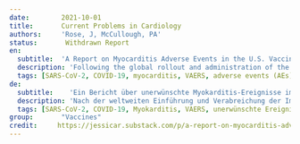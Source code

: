 ```yaml
---
date:        2021-10-01
title:       Current Problems in Cardiology
authors:     'Rose, J, McCullough, PA'
status:       Withdrawn Report
en:
  subtitle:  'A Report on Myocarditis Adverse Events in the U.S. Vaccine Adverse Events Reporting System (VAERS) in Association with COVID-19 Injectable Biological Products'
  description: 'Following the global rollout and administration of the Pfizer Inc./BioNTech BNT162b2 and Moderna mRNA-1273 vaccines on December 17, 2020, in the United States, and of the Janssen Ad26.COV2.S product on April 1st, 2021, in an unprecedented manner, hundreds of thousands of individuals have reported adverse events (AEs) using the Vaccine Adverse Events Reports System (VAERS). We used VAERS data to examine cardiac AEs, primarily myocarditis, reported following injection of the first or second dose of the COVID-19 injectable products. Myocarditis rates reported in VAERS were significantly higher in youths between the ages of 13 to 23 (p<0.0001) with ∼80% occurring in males. Within 8 weeks of the public offering of COVID-19 products to the 12-15-year-old age group, we found 19 times the expected number of myocarditis cases in the vaccination volunteers over background myocarditis rates for this age group. In addition, a 5-fold increase in myocarditis rate was observed subsequent to dose 2 as opposed to dose 1 in 15-year-old males. A total of 67% of all cases occurred with BNT162b2. Of the total myocarditis AE reports, 6 individuals died (1.1%) and of these, 2 were under 20 years of age - 1 was 13. These findings suggest a markedly higher risk for myocarditis subsequent to COVID-19 injectable product use than for other known vaccines, and this is well above known background rates for myocarditis. COVID-19 injectable products are novel and have a genetic, pathogenic mechanism of action causing uncontrolled expression of SARS-CoV-2 spike protein within human cells. When you combine this fact with the temporal relationship of AE occurrence and reporting, biological plausibility of cause and effect, and the fact that these data are internally and externally consistent with emerging sources of clinical data, it supports a conclusion that the COVID-19 biological products are deterministic for the myocarditis cases observed after injection. >>This article [https://doi.org/10.1016/j.cpcardiol.2021.101011] has been withdrawn at the request of the author(s) and/or editor. The Publisher apologizes for any inconvenience this may cause. The full Elsevier Policy on Article Withdrawal can be found at http://www.elsevier.com/locate/withdrawalpolicy.'
  tags: [SARS-CoV-2, COVID-19, myocarditis, VAERS, adverse events (AEs), COVID-19-Injection-Related Myocarditis (CIRM)]
de: 
  subtitle:    'Ein Bericht über unerwünschte Myokarditis-Ereignisse im U.S. Vaccine Adverse Events Reporting System (VAERS) in Verbindung mit COVID-19 injizierbaren biologischen Produkten'
  description: 'Nach der weltweiten Einführung und Verabreichung der Impfstoffe Pfizer Inc./BioNTech BNT162b2 und Moderna mRNA-1273 am 17. Dezember 2020 in den Vereinigten Staaten und des Janssen-Produkts Ad26.COV2.S am 1. April 2021 haben Hunderttausende von Personen über das Vaccine Adverse Events Reports System (VAERS) unerwünschte Ereignisse (AEs) gemeldet, die in dieser Form noch nie aufgetreten sind. Wir haben die VAERS-Daten verwendet, um kardiale Nebenwirkungen, vor allem Myokarditis, zu untersuchen, die nach der Injektion der ersten oder zweiten Dosis der injizierbaren COVID-19-Produkte gemeldet wurden. Die in VAERS gemeldeten Myokarditis-Raten waren bei Jugendlichen im Alter von 13 bis 23 Jahren signifikant höher (p<0,0001), wobei ∼80 % bei Männern auftraten. Innerhalb von 8 Wochen nach dem öffentlichen Angebot von COVID-19-Produkten für die Altersgruppe der 12- bis 15-Jährigen fanden wir bei den geimpften Probanden das 19-fache der erwarteten Anzahl von Myokarditisfällen im Vergleich zu den Hintergrundraten für Myokarditis in dieser Altersgruppe. Darüber hinaus wurde bei den 15-jährigen Männern nach der zweiten Dosis ein 5-facher Anstieg der Myokarditisrate gegenüber der ersten Dosis beobachtet. Insgesamt 67 % aller Fälle traten unter BNT162b2 auf. Von den insgesamt gemeldeten Myokarditis-Fällen starben 6 Personen (1,1 %), von denen 2 unter 20 Jahre alt waren - 1 war 13 Jahre alt. Diese Ergebnisse deuten auf ein deutlich höheres Myokarditis-Risiko nach der Verabreichung von COVID-19-Injektionspräparaten hin als bei anderen bekannten Impfstoffen, und dies liegt weit über den bekannten Hintergrundraten für Myokarditis. Die injizierbaren COVID-19-Produkte sind neu und haben einen genetischen, pathogenen Wirkmechanismus, der eine unkontrollierte Expression des SARS-CoV-2-Spike-Proteins in menschlichen Zellen bewirkt. Kombiniert man diese Tatsache mit dem zeitlichen Zusammenhang des Auftretens von SARS und der Berichterstattung, der biologischen Plausibilität von Ursache und Wirkung und der Tatsache, dass diese Daten intern und extern mit neuen Quellen klinischer Daten übereinstimmen, kann man zu dem Schluss kommen, dass die biologischen COVID-19-Produkte für die nach der Injektion beobachteten Myokarditis-Fälle ausschlaggebend sind. >>Dieser Artikel [https://doi.org/10.1016/j.cpcardiol.2021.101011] wurde auf Wunsch des Autors/der Autoren und/oder des Herausgebers zurückgezogen. Der Verlag entschuldigt sich für die damit verbundenen Unannehmlichkeiten. Die vollständige Elsevier-Richtlinie zur Rücknahme von Artikeln finden Sie unter http://www.elsevier.com/locate/withdrawalpolicy.<<'
  tags: [SARS-CoV-2, COVID-19, Myokarditis, VAERS, unerwünschte Ereignisse (AEs), COVID-19-Injektionsbedingte Myokarditis (CIRM)]
group:       "Vaccines"
credit:     https://jessicar.substack.com/p/a-report-on-myocarditis-adverse-events
---
```

